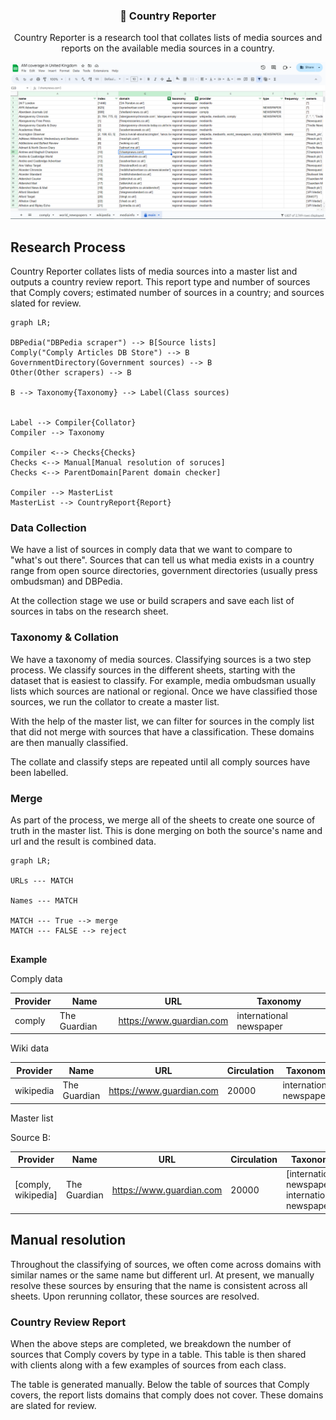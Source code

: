 <p align="center">


  <h3 align="center">📰 Country Reporter</h3>

  <p align="center">
    Country Reporter is a research tool that collates lists of media sources and reports on the available media sources in a country.
  </p>
</p>

<img src="CountryReview.png">



## Research Process

Country Reporter collates lists of media sources into a master list and outputs a country review report. This report type and number of sources that Comply covers; estimated number of sources in a country; and sources slated for review. 



```mermaid
graph LR;

DBPedia("DBPedia scraper") --> B[Source lists]
Comply("Comply Articles DB Store") --> B
GovernmentDirectory(Government sources) --> B
Other(Other scrapers) --> B

B --> Taxonomy{Taxonomy} --> Label(Class sources)


Label --> Compiler{Collator}
Compiler --> Taxonomy

Compiler <--> Checks{Checks}
Checks <--> Manual[Manual resolution of soruces]
Checks <--> ParentDomain[Parent domain checker]

Compiler --> MasterList
MasterList --> CountryReport{Report}
```


### Data Collection

We have a list of sources in comply data that we want to compare to "what's out there". Sources that can tell us what media exists in a country range from open source directories, government directories (usually press ombudsman) and DBPedia.

At the collection stage we use or build scrapers and save each list of sources in tabs on the research sheet.


### Taxonomy & Collation

We have a taxonomy of media sources. Classifying sources is a two step process. We classify sources in the different sheets, starting with the dataset that is easiest to classify. For example, media ombudsman usually lists which sources are national or regional. Once we have classified those sources, we run the collator to create a master list. 

With the help of the master list, we can filter for sources in the comply list that did not merge with sources that have a classification. These domains are then manually classified. 

The collate and classify steps are repeated until all comply sources have been labelled. 

### Merge 

As part of the process, we merge all of the sheets to create one source of truth in the master list. This is done merging on both the source's name and url and the result is combined data. 

```mermaid
graph LR;

URLs --- MATCH 

Names --- MATCH 

MATCH --- True --> merge
MATCH --- FALSE --> reject


```

**Example**

Comply data

Provider | Name | URL | Taxonomy
-----|---- | ---- | ----
comply | The Guardian | https://www.guardian.com | international newspaper

Wiki data

Provider | Name | URL | Circulation | Taxonomy
-----| -----|----|---- | -----
wikipedia | The Guardian | https://www.guardian.com | 20000 | international newspaper

Master list

Source B:

Provider | Name | URL | Circulation | Taxonomy
-----| -----|----|---- | -----
[comply, wikipedia] | The Guardian | https://www.guardian.com | 20000 | [international newspaper, international newspaper]




## Manual resolution

Throughout the classifying of sources, we often come across domains with similar names or the same name but different url. At present, we manually resolve these sources by ensuring that the name is consistent across all sheets. Upon rerunning collator, these sources are resolved. 

### Country Review Report

When the above steps are completed,  we breakdown the number of sources that Comply covers by type in a table. This table is then shared with clients along with a few examples of sources from each class.

The table is generated manually. Below the table of sources that Comply covers, the report lists domains that comply does not cover. These domains are slated for review. 